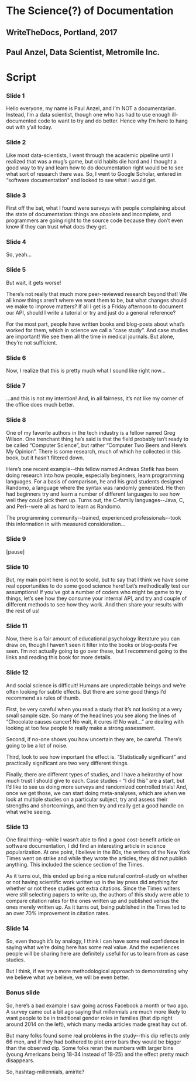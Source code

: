 # The Science(?) of Documentation

## WriteTheDocs, Portland, 2017

## Paul Anzel, Data Scientist, Metromile Inc.

# Script

### Slide 1

Hello everyone, my name is Paul Anzel, and I’m NOT a documentarian. Instead, I’m a data scientist, though one who has had to use enough ill-documented code to want to try and do better. Hence why I’m here to hang out with y’all today.

### Slide 2

Like most data-scientists, I went through the academic pipeline until I realized that was a mug’s game, but old habits die hard and I thought a good way to try and learn how to do documentation right would be to see what sort of research there was. So, I went to Google Scholar, entered in “software documentation” and looked to see what I would get.

### Slide 3

First off the bat, what I found were surveys with people complaining about the state of documentation: things are obsolete and incomplete, and programmers are going right to the source code because they don’t even know if they can trust what docs they get.

### Slide 4

So, yeah...

### Slide 5

But wait, it gets worse!

There’s not really that much more peer-reviewed research beyond that! We all know things aren’t where we want them to be, but what changes should we make to improve matters? If all I get is a Friday afternoon to document our API, should I write a tutorial or try and just do a general reference?

For the most part, people have written books and blog-posts about what’s worked for them, which in science we call a “case study”. And case studies are important! We see them all the time in medical journals. But alone, they’re not sufficient.

### Slide 6

Now, I realize that this is pretty much what I sound like right now...

### Slide 7

...and this is not my intention! And, in all fairness, it’s not like my corner of the office does much better.

### Slide 8

One of my favorite authors in the tech industry is a fellow named Greg Wilson. One trenchant thing he’s said is that the field probably isn’t ready to be called “Computer Science”, but rather “Computer Two Beers and Here’s My Opinion”. There is some research, much of which he collected in this book, but it hasn’t filtered down.

Here’s one recent example--this fellow named Andreas Stefik has been doing research into how people, especially beginners, learn programming languages. For a basis of comparison, he and his grad students designed Randomo, a language where the syntax was randomly generated. He then had beginners try and learn a number of different languages to see how well they could pick them up. Turns out, the C-family languages--Java, C, and Perl--were all as hard to learn as Randomo.

The programming community--trained, experienced professionals--took this information in with measured consideration...

### Slide 9

[pause]

### Slide 10

But, my main point here is not to scold, but to say that I think we have some real opportunities to do some good science here! Let’s methodically test our assumptions! If you’ve got a number of coders who might be game to try things, let’s see how they consume your internal API, and try and couple of different methods to see how they work. And then share your results with the rest of us!

### Slide 11

Now, there is a fair amount of educational psychology literature you can draw on, though I haven’t seen it filter into the books or blog-posts I’ve seen. I’m not actually going to go over these, but I recommend going to the links and reading this book for more details.

### Slide 12

And social science is difficult! Humans are unpredictable beings and we’re often looking for subtle effects. But there are some good things I’d recommend as rules of thumb.

First, be very careful when you read a study that it’s not looking at a very small sample size. So many of the headlines you see along the lines of “Chocolate causes cancer! No wait, it cures it! No wait...” are dealing with looking at too few people to really make a strong assessment.

Second, if no-one shows you how uncertain they are, be careful. There’s going to be a lot of noise.

Third, look to see how important the effect is. “Statistically significant” and practically significant are two very different things.

Finally, there are different types of studies, and I have a heirarchy of how much trust I should give to each. Case studies - “I did this” are a start, but I’d like to see us doing more surveys and randomized controlled trials! And, once we get those, we can start doing meta-analyses, which are when we look at multiple studies on a particular subject, try and assess their strengths and shortcomings, and then try and really get a good handle on what we’re seeing.

### Slide 13

One final thing--while I wasn’t able to find a good cost-benefit article on software documentation, I did find an interesting article in science popularization. At one point, I believe in the 80s, the writers of the New York Times went on strike and while they wrote the articles, they did not publish anything. This included the science section of the Times.

As it turns out, this ended up being a nice natural control-study on whether or not having scientific work written up in the lay press did anything for whether or not these studies got extra citations. Since the Times writers were still selecting papers to write up, the authors of this study were able to compare citation rates for the ones written up and published versus the ones merely written up. As it turns out, being published in the Times led to an over 70% improvement in citation rates.

### Slide 14

So, even though it’s by analogy, I think I can have some real confidence in saying what we’re doing here has some real value. And the experiences people will be sharing here are definitely useful for us to learn from as case studies.

But I think, if we try a more methodological approach to demonstrating why we believe what we believe, we will be even better.

### Bonus slide

So, here’s a bad example I saw going across Facebook a month or two ago. A survey came out a bit ago saying that millennials are much more likely to want people to be in traditional gender roles in families (that dip right around 2014 on the left), which many media articles made great hay out of.

But many folks found some real problems in the study--this dip reflects only 66 men, and if they had bothered to plot error bars they would be bigger than the observed dip. Some folks reran the numbers with larger bins (young Americans being 18-34 instead of 18-25) and the effect pretty much disappears.

So, hashtag-millennials, amirite?
